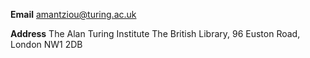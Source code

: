 **Email**
amantziou@turing.ac.uk

**Address**
The Alan Turing Institute
The British Library,
96 Euston Road,
London
NW1 2DB
